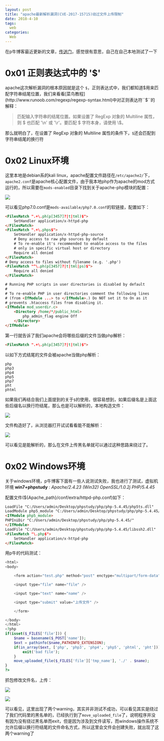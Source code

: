 ```yaml
---
layout: post
title: "apache最新解析漏洞(CVE-2017-15715)绕过文件上传限制"
date: 2018-4-10
tags:
  web
categories:
  Web
---
```

在p牛博客最近更新的文章，[传送门](https://www.leavesongs.com/PENETRATION/apache-cve-2017-15715-vulnerability.html)，感觉很有意思，自己在自己本地测试了一下
# 0x01 正则表达式中的 '$'
apache这次解析漏洞的根本原因就是这个 ``$``，正则表达式中，我们都知道$用来匹配字符串结尾位置，我们来看看[菜鸟教程](http://www.runoob.com/regexp/regexp-syntax.html)中对正则表达符``$``的解释：

> 匹配输入字符串的结尾位置。如果设置了 RegExp 对象的 Multiline 属性，则 $ 也匹配 '\\n' 或 '\\r'。要匹配 $ 字符本身，请使用 \\$。

那么就明白了，在设置了 RegExp 对象的 Multiline 属性的条件下，``$``还会匹配到字符串结尾的换行符

# 0x02 Linux环境

这里本地是debian系的kali linux，apache配置文件路径在``/etc/apache2/``下，``apache2.conf``是apache核心配置文件，由于我本地php作为apache的mod方式运行的，所以需要在``mods-enabled``目录下找到关于apache-php模块的配置：

![](https://github.com/c1h3ng/c1h3ng.github.io/blob/master/assets/images/apache-php7.png?raw=true)

可以看见php7.0.conf是``mods-available/php7.0.conf``的软链接，配置如下：

```html
<FilesMatch ".+\.ph(p[3457]?|t|tml)$">
    SetHandler application/x-httpd-php
</FilesMatch>
<FilesMatch ".+\.phps$">
    SetHandler application/x-httpd-php-source
    # Deny access to raw php sources by default
    # To re-enable it's recommended to enable access to the files
    # only in specific virtual host or directory
    Require all denied
</FilesMatch>
# Deny access to files without filename (e.g. '.php')
<FilesMatch "^\.ph(p[3457]?|t|tml|ps)$">
    Require all denied
</FilesMatch>

# Running PHP scripts in user directories is disabled by default
#
# To re-enable PHP in user directories comment the following lines
# (from <IfModule ...> to </IfModule>.) Do NOT set it to On as it
# prevents .htaccess files from disabling it.
<IfModule mod_userdir.c>
    <Directory /home/*/public_html>
        php_admin_flag engine Off
    </Directory>
</IfModule>
```

第一行就告诉了我们apache会将哪些后缀的文件当做php解析：

```html
<FilesMatch ".+\.ph(p[3457]?|t|tml)$">
```

以如下方式结尾的文件会被apache当做php解析：

```
php
php3
php4
php5
php7
pht
phtml
```

如果我们再结合我们上面提到的关于``$``的使用，很容易想到，如果后缀名是上面这些后缀名以换行符结尾，那么也是可以解析的，本地构造文件：

![](https://github.com/c1h3ng/c1h3ng.github.io/blob/master/assets/images/cve-2017-15715.png?raw=true)

文件构造好了，从浏览器打开试试看看能不能解析：

![](https://github.com/c1h3ng/c1h3ng.github.io/blob/master/assets/images/php0x0a.png?raw=true)

可以看见是能解析的，那么在文件上传黑名单就可以通过这种思路来绕过了。

# 0x02 Windows环境

关于windows环境，p牛博客下面有一些人说测试失败，我也进行了测试，虚拟机环境 __win7+phpstudy__ : *Apache/2.4.23 (Win32) OpenSSL/1.0.2j PHP/5.4.45*

配置文件(${Apache_path}/conf/extra/httpd-php.conf)如下：

```html
LoadFile "C:/Users/admin/Desktop/phpstudy/php/php-5.4.45/php5ts.dll"
LoadModule php5_module "C:/Users/admin/Desktop/phpstudy/php/php-5.4.45/php5apache2_4.dll"
<IfModule php5_module>
PHPIniDir "C:/Users/admin/Desktop/phpstudy/php/php-5.4.45/"
</IfModule>
LoadFile "C:/Users/admin/Desktop/phpstudy/php/php-5.4.45/libssh2.dll"
<FilesMatch "\.php$">
    SetHandler application/x-httpd-php
</FilesMatch>
```

用p牛的代码测试：

```php
<html>
<body>

    <form action="test.php" method="post" enctype="multipart/form-data">

    <input type="file" name="file" />

    <input type="text" name="name" />

    <input type="submit" value="上传文件" />

    </form>

</body>
</html>
<?php
if(isset($_FILES['file'])) {
    $name = basename($_POST['name']);
    $ext = pathinfo($name,PATHINFO_EXTENSION);
    if(in_array($ext, ['php', 'php3', 'php4', 'php5', 'phtml', 'pht'])) {
        exit('bad file');
    }
    move_uploaded_file($_FILES['file']['tmp_name'], './' . $name);
}
?>

```

抓包修改文件名，上传：

![](https://github.com/c1h3ng/c1h3ng.github.io/blob/master/assets/images/burp-upload.png?raw=true)

![](https://github.com/c1h3ng/c1h3ng.github.io/blob/master/assets/images/windows-upxxx.png?raw=true)

可以看见，这里出现了两个warning，其实并非测试不成功，可以看见其实是绕过了我们代码里的黑名单的，已经执行到了``move_uploaded_file``了，说明程序并没有因为没有绕过黑名单而exit，但是因为涉及到文件读写，而windows操作系统不允许后缀以换行符结尾的文件命名方式，所以这里会文件会创建失败，就出现了这两个warning了
